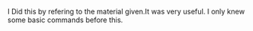 I Did this by refering to the material given.It was very useful.
I only knew some basic commands before this.
